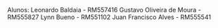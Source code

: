 Alunos:
Leonardo Baldaia - RM557416
Gustavo Oliveira de Moura - RM555827
Lynn Bueno - RM551102
Juan Francisco Alves - RM555541

